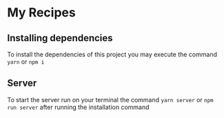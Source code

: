 # My Recipes

## Installing dependencies

To install the dependencies of this project you may execute the command `yarn` or `npm i`

## Server

To start the server run on your terminal the command `yarn server` or `npm run server` after running the installation command

